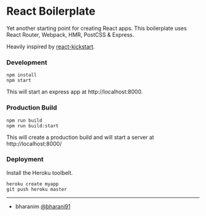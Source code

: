 # React Boilerplate

Yet another starting point for creating React apps. This boilerplate uses React Router, Webpack, HMR, PostCSS & Express.

Heavily inspired by [react-kickstart](https://github.com/vesparny/react-kickstart).

### Development
```
npm install
npm start
```
This will start an express app at http://localhost:8000.


### Production Build
```
npm run build
npm run build:start
```
This will create a production build and will start a server at http://localhost:8000/


### Deployment
Install the Heroku toolbelt.
```
heroku create myapp
git push heroku master
```

-------------------

- bharanim [@bharani91](https://twitter.com/bharani91)
